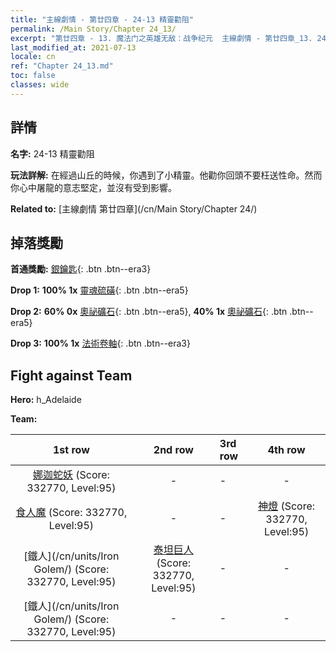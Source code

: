 ```yaml
---
title: "主線劇情 - 第廿四章 - 24-13 精靈勸阻"
permalink: /Main Story/Chapter 24_13/
excerpt: "第廿四章 - 13. 魔法门之英雄无敌：战争纪元  主線劇情 - 第廿四章_13. 24-13 精靈勸阻"
last_modified_at: 2021-07-13
locale: cn
ref: "Chapter 24_13.md"
toc: false
classes: wide
---
```


## 詳情

 **名字:** 24-13 精靈勸阻

 **玩法詳解:** 在經過山丘的時候，你遇到了小精靈。他勸你回頭不要枉送性命。然而你心中屠龍的意志堅定，並沒有受到影響。

 **Related to:** [主線劇情 第廿四章](/cn/Main Story/Chapter 24/)

## 掉落獎勵

 **首通獎勵:** [銀鑰匙](/cn/Items/con_693/){: .btn .btn--era3}

 **Drop 1:** **100% 1x** [靈魂硫磺](/cn/Items/mat_85/){: .btn .btn--era5}

 **Drop 2:** **60% 0x** [奧祕礦石](/cn/Items/mat_75/){: .btn .btn--era5}, **40% 1x** [奧祕礦石](/cn/Items/mat_75/){: .btn .btn--era5}

 **Drop 3:** **100% 1x** [法術卷軸](/cn/Items/con_694/){: .btn .btn--era3}


## Fight against Team
 **Hero:** h_Adelaide

 **Team:**


  | 1st row | 2nd row | 3rd row | 4th row |
  |:----:|:----:|:----|:----:|
  | [娜迦蛇妖](/cn/units/Naga/) (Score: 332770, Level:95)  | - | - | - |
  | [食人魔](/cn/units/Ogre/) (Score: 332770, Level:95)  | - | - | [神燈](/cn/units/Genie/) (Score: 332770, Level:95)  |
  | [鐵人](/cn/units/Iron Golem/) (Score: 332770, Level:95)  | [泰坦巨人](/cn/units/Giant/) (Score: 332770, Level:95)  | - | - |
  | [鐵人](/cn/units/Iron Golem/) (Score: 332770, Level:95)  | - | - | - |


